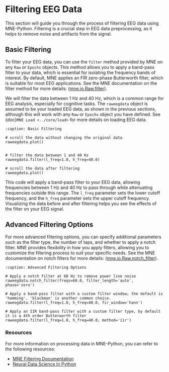 # Filtering EEG Data 

This section will guide you through the process of filtering EEG data using MNE-Python. Filtering is a crucial step in EEG data preprocessing, as it helps to remove noise and artifacts from the signal. 

## Basic Filtering

To filter your EEG data, you can use the `filter` method provided by MNE on any `Raw` or `Epochs` objects. This method allows you to apply a band-pass filter to your data, which is essential for isolating the frequency bands of interest. By default, MNE applies an FIR zero-phase Butterworth filter, which is suitable for most EEG applications. See the MNE documentation on the filter method for more details: ([mne.io.Raw.filter](https://mne.tools/stable/generated/mne.io.Raw.html#mne.io.Raw.filter)).

We will filter the data between 1 Hz and 40 Hz, which is a common range for EEG analysis, especially for cognitive tasks. The `raweegdata` object is assumed to be your loaded EEG data, as shown in the previous sections, although this will work with any `Raw` or `Epochs` object you have defined. See {doc}`MNE Load <../core/load>` for more details on loading EEG data.


```{code-block} python
:caption: Basic Filtering

# scroll the data without changing the original data
raweegdata.plot()


# filter the data between 1 and 40 Hz
raweegdata.filter(l_freq=1.0, h_freq=40.0)

# scroll the data after filtering
raweegdata.plot()
```

This code will apply a band-pass filter to your EEG data, allowing frequencies between 1 Hz and 40 Hz to pass through while attenuating frequencies outside this range. The `l_freq` parameter sets the lower cutoff frequency, and the `h_freq` parameter sets the upper cutoff frequency. Visualizing the data before and after filtering helps you see the effects of the filter on your EEG signal.

## Advanced Filtering Options

For more advanced filtering options, you can specify additional parameters such as the filter type, the number of taps, and whether to apply a notch filter. MNE provides flexibility in how you apply filters, allowing you to customize the filtering process to suit your specific needs. See the MNE documentation on notch filters for more details: ([mne.io.Raw.notch_filter](https://mne.tools/stable/generated/mne.io.Raw.html#mne.io.Raw.notch_filter)).

```{code-block} python
:caption: Advanced Filtering Options

# Apply a notch filter at 60 Hz to remove power line noise
raweegdata.notch_filter(freqs=60.0, filter_length='auto', phase='zero')

# Apply a band-pass filter with a custom filter window; the default is 'hamming'. 'blackman' is another common choice.
raweegdata.filter(l_freq=1.0, h_freq=40.0, fir_window='hann')

# Apply an IIR band-pass filter with a custom filter type, by default it is a 4th order Butterworth filter
raweegdata.filter(l_freq=1.0, h_freq=40.0, method='iir')
```

### Resources

For more information on processing data in MNE-Python, you can refer to the following resources:

- [MNE Filtering Documentation](https://mne.tools/stable/auto_tutorials/preprocessing/30_filtering_resampling.html)
- [Neural Data Science In Python](https://neuraldatascience.io/intro.html)